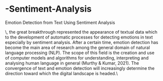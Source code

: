 # -Sentiment-Analysis
Emotion Detection from Text Using Sentiment Analysis

\\, the great breakthrough represented the appearance of textual data which to the development of automatic processes for detecting emotions in text especially by sentiment analysis. After a certain time, emotion detection has become the main area of research among the general domain of natural language processing (NLP). The scope of this field is the creation and use of computer models and algorithms for understanding, interpreting and analysing human language in general (Murthy & Kumar, 2021). The convergence of text and emotion detection will increasingly determine the direction toward which the digital landscape is headed.\\
